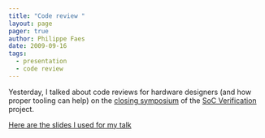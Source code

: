 ```yaml
---
title: "Code review "
layout: page 
pager: true
author: Philippe Faes
date: 2009-09-16
tags: 
  - presentation
  - code review
---
```

Yesterday, I talked about code reviews for hardware designers (and how proper tooling can help) on the <a href="http://www.socverification.be/public/symposium/">closing symposium</a> of the <a href="http://www.socverification.be">SoC Verification</a> project.

[Here are the slides I used for my talk](resources/presentatie_code_review.pdf)